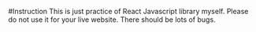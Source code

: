 #Instruction
This is just practice of React Javascript library myself.
Please do not use it for your live website.
There should be lots of bugs.
